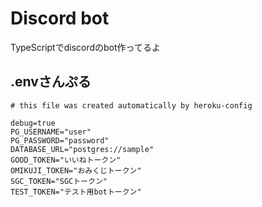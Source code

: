 # Discord bot
TypeScriptでdiscordのbot作ってるよ

## .envさんぷる
```
# this file was created automatically by heroku-config

debug=true
PG_USERNAME="user"
PG_PASSWORD="password"
DATABASE_URL="postgres://sample"
GOOD_TOKEN="いいねトークン"
OMIKUJI_TOKEN="おみくじトークン"
SGC_TOKEN="SGCトークン"
TEST_TOKEN="テスト用botトークン"
```
